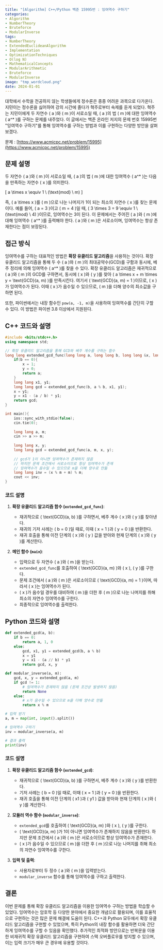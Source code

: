 ```yaml
---
title: "[Algorithm] C++/Python 백준 15995번 : 잉여역수 구하기"
categories: 
- Algorithm
- NumberTheory
- Bruteforce
- ModularInverse
tags:
- NumberTheory
- ExtendedEuclideanAlgorithm
- Implementation
- OptimizationTechniques
- O(log N)
- MathematicalConcepts
- ModularArithmetic
- Bruteforce
- ModularInverse
image: "tmp_wordcloud.png"
date: 2024-01-01
---
```


대학에서 수학을 전공하지 않는 학생들에게 정수론은 종종 어려운 과목으로 다가온다. 지민이는 정수론을 싫어하여 강의 시간에 졸다가 혁주로부터 숙제를 듣게 되었다. 혁주는 지민이에게 두 자연수 \( a \)와 \( m \)이 서로소일 때, \( a \)의 법 \( m \)에 대한 잉여역수 \( a^* \)를 구하는 문제를 내주었다. 이 글에서는 백준 온라인 저지의 문제 번호 15995번 "잉여역수 구하기"를 통해 잉여역수를 구하는 방법과 이를 구현하는 다양한 방안을 살펴보겠다.

문제 : [https://www.acmicpc.net/problem/15995](https://www.acmicpc.net/problem/15995)

## 문제 설명

두 자연수 \( a \)와 \( m \)이 서로소일 때, \( a \)의 법 \( m \)에 대한 잉여역수 \( a^* \)는 다음을 만족하는 자연수 \( x \)를 의미한다.

\[
a \times x \equiv 1 \ (\text{mod} \ m)
\]

즉, \( a \times x \)를 \( m \)으로 나눈 나머지가 1이 되는 최소의 자연수 \( x \)를 찾는 문제이다. 예를 들어, \( a = 3 \)이고 \( m = 4 \)일 때, \( 3 \times 3 = 9 \equiv 1 \ (\text{mod} \ 4) \)이므로, 잉여역수는 3이 된다. 이 문제에서는 주어진 \( a \)와 \( m \)에 대해 잉여역수 \( a^* \)를 출력해야 한다. \( a \)와 \( m \)은 서로소이며, 잉여역수는 항상 존재한다는 점이 보장된다.

## 접근 방식

잉여역수를 구하는 대표적인 방법은 **확장 유클리드 알고리즘**을 사용하는 것이다. 확장 유클리드 알고리즘을 통해 두 수 \( a \)와 \( m \)의 최대공약수(GCD)를 구함과 동시에, 베주 정리에 의해 잉여역수 \( a^* \)를 찾을 수 있다. 확장 유클리드 알고리즘은 재귀적으로 \( a \)와 \( m \)의 GCD를 구하면서, 동시에 \( x \)와 \( y \)를 찾아 \( a \times x + m \times y = \text{GCD}(a, m) \)를 만족시킨다. 여기서 \( \text{GCD}(a, m) = 1 \)이므로, \( x \)가 잉여역수가 된다. 이때 \( x \)가 음수일 수 있으므로, \( m \)을 더해 양수의 최소값을 구하면 된다.

또한, 파이썬에서는 내장 함수인 `pow(a, -1, m)`을 사용하여 잉여역수를 간단히 구할 수 있다. 이 방법은 파이썬 3.8 이상에서 지원된다.

## C++ 코드와 설명

```cpp
#include <bits/stdc++.h>
using namespace std;

// 확장 유클리드 알고리즘을 통해 GCD와 베주 계수를 구하는 함수
long long extended_gcd_func(long long a, long long b, long long &x, long long &y){
    if(b == 0){
        x = 1;
        y = 0;
        return a;
    }
    long long x1, y1;
    long long gcd = extended_gcd_func(b, a % b, x1, y1);
    x = y1;
    y = x1 - (a / b) * y1;
    return gcd;
}

int main(){
    ios::sync_with_stdio(false);
    cin.tie(0);
    
    long long a, m;
    cin >> a >> m;
    
    long long x, y;
    long long gcd = extended_gcd_func(a, m, x, y);
    
    // gcd가 1이 아니면 잉여역수가 존재하지 않음
    // 하지만 문제 조건에서 서로소이므로 항상 잉여역수가 존재
    // 잉여역수가 음수일 수 있으므로 m을 더해 양수로 만듦
    long long inv = (x % m + m) % m;
    cout << inv;
}
```

### 코드 설명

1. **확장 유클리드 알고리즘 함수 (`extended_gcd_func`)**:
    - 재귀적으로 \( \text{GCD}(a, b) \)를 구하면서, 베주 계수 \( x \)와 \( y \)를 찾아낸다.
    - 재귀의 기저 사례는 \( b = 0 \)일 때로, 이때 \( x = 1 \)과 \( y = 0 \)을 반환한다.
    - 재귀 호출을 통해 이전 단계의 \( x \)와 \( y \) 값을 받아와 현재 단계의 \( x \)와 \( y \)를 계산한다.

2. **메인 함수 (`main`)**:
    - 입력으로 두 자연수 \( a \)와 \( m \)을 받는다.
    - `extended_gcd_func`를 호출하여 \( \text{GCD}(a, m) \)와 \( x \), \( y \)를 구한다.
    - 문제 조건에서 \( a \)와 \( m \)은 서로소이므로 \( \text{GCD}(a, m) = 1 \)이며, 따라서 \( x \)는 잉여역수가 된다.
    - \( x \)가 음수일 경우를 대비하여 \( m \)을 더한 후 \( m \)으로 나눈 나머지를 취해 최소의 자연수 잉여역수를 구한다.
    - 최종적으로 잉여역수를 출력한다.

## Python 코드와 설명

```python
def extended_gcd(a, b):
    if b == 0:
        return a, 1, 0
    else:
        gcd, x1, y1 = extended_gcd(b, a % b)
        x = y1
        y = x1 - (a // b) * y1
        return gcd, x, y

def modular_inverse(a, m):
    gcd, x, y = extended_gcd(a, m)
    if gcd != 1:
        # 잉여역수가 존재하지 않음 (문제 조건상 발생하지 않음)
        return None
    else:
        # x가 음수일 수 있으므로 m을 더해 양수로 만듦
        return x % m

# 입력 받기
a, m = map(int, input().split())

# 잉여역수 구하기
inv = modular_inverse(a, m)

# 결과 출력
print(inv)
```

### 코드 설명

1. **확장 유클리드 알고리즘 함수 (`extended_gcd`)**:
    - 재귀적으로 \( \text{GCD}(a, b) \)를 구하면서, 베주 계수 \( x \)와 \( y \)를 반환한다.
    - 기저 사례는 \( b = 0 \)일 때로, 이때 \( x = 1 \)과 \( y = 0 \)을 반환한다.
    - 재귀 호출을 통해 이전 단계의 \( x1 \)과 \( y1 \) 값을 받아와 현재 단계의 \( x \)와 \( y \)를 계산한다.

2. **모듈러 역수 함수 (`modular_inverse`)**:
    - `extended_gcd`를 호출하여 \( \text{GCD}(a, m) \)와 \( x \), \( y \)를 구한다.
    - \( \text{GCD}(a, m) \)가 1이 아니면 잉여역수가 존재하지 않음을 반환한다. 하지만 문제 조건에서 \( a \)와 \( m \)은 서로소이므로 항상 잉여역수가 존재한다.
    - \( x \)가 음수일 수 있으므로 \( m \)을 더한 후 \( m \)으로 나눈 나머지를 취해 최소의 자연수 잉여역수를 구한다.

3. **입력 및 출력**:
    - 사용자로부터 두 정수 \( a \)와 \( m \)을 입력받는다.
    - `modular_inverse` 함수를 통해 잉여역수를 구하고 출력한다.

## 결론

이번 문제를 통해 확장 유클리드 알고리즘을 이용한 잉여역수 구하는 방법을 학습할 수 있었다. 잉여역수는 암호학 등 다양한 분야에서 중요한 개념으로 활용되며, 이를 효율적으로 구현하는 것은 많은 문제 해결에 도움이 된다. C++과 Python 모두에서 확장 유클리드 알고리즘을 구현할 수 있었으며, 특히 Python의 내장 함수를 활용하면 더욱 간단하게 잉여역수를 구할 수 있음을 확인했다. 추가적인 최적화 방안으로는 반복문을 이용한 비재귀적 확장 유클리드 알고리즘을 구현하여 스택 오버플로우를 방지할 수 있으며, 이는 입력 크기가 매우 큰 경우에 유용할 것이다.